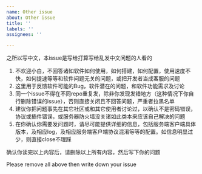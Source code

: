 ```yaml
---
name: Other issue
about: Other issue
title: ''
labels: ''
assignees: ''

---
```


之所以写中文，本issue是写给打算写给乱发中文问题的人看的

1. 不欢迎小白，不回答诸如软件如何使用，如何搭建，如何配置，使用速度不快，如何提速等等和软件问题无关的问题，或把开发者当成客服的问题
2. 这里用于反馈软件可能的Bug，软件潜在的问题，和软件功能需求及讨论
3. 同一个issue不得在不同repo重复发，除非你发现发错地方（这种情况下你自行删除错误的issue），否则直接关闭且不回答问题，严重者拉黑名单
4. 建议你把问题事先在其它社区或和其它使用者讨论过，以确认不是密码错误，协议或插件错误，或服务器防火墙没关诸如此类本来应该自己解决的问题
5. 在你确认你需要发问题时，请尽可能提供详细的信息，包括服务端客户端具体版本，及相应log，及相应服务端客户端协议混淆等等的配置。如信息明显过少，则直接close不理踩

确认你读完以上内容后，请删除以上所有内容，然后写下你的问题

Please remove all above then write down your issue
